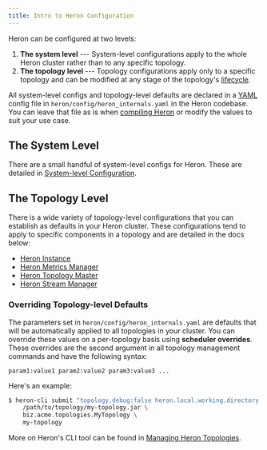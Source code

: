 ```yaml
---
title: Intro to Heron Configuration
---
```


Heron can be configured at two levels:

1. **The system level** --- System-level configurations apply to the whole
Heron cluster rather than to any specific topology.
2. **The topology level** --- Topology configurations apply only to a
specific topology and can be modified at any stage of the topology's
[lifecycle](../../../concepts/topologies#topology-lifecycle).

All system-level configs and topology-level defaults are declared in a
[YAML](http://www.yaml.org/) config file in `heron/config/heron_internals.yaml`
in the Heron codebase. You can leave that file as is when [compiling
Heron](../../../developers/compiling) or modify the values to suit your use
case.

## The System Level

There are a small handful of system-level configs for Heron. These are detailed
in [System-level Configuration](../system).

## The Topology Level

There is a wide variety of topology-level configurations that you can establish
as defaults in your Heron cluster. These configurations tend to apply to
specific components in a topology and are detailed in the docs below:

* [Heron Instance](../instance)
* [Heron Metrics Manager](../metrics-manager)
* [Heron Topology Master](../tmaster)
* [Heron Stream Manager](../stmgr)

### Overriding Topology-level Defaults

The parameters set in `heron/config/heron_internals.yaml` are defaults that
will be automatically applied to all topologies in your cluster. You can
override these values on a per-topology basis using **scheduler overrides**.
These overrides are the second argument in all topology management commands and
have the following syntax:

    param1:value1 param2:value2 param3:value3 ...

Here's an example:

```bash
$ heron-cli submit "topology.debug:false heron.local.working.directory:/path/to/dir" \
    /path/to/topology/my-topology.jar \
    biz.acme.topologies.MyTopology \
    my-topology
```

More on Heron's CLI tool can be found in [Managing Heron
Topologies](../../../../heron-cli).
